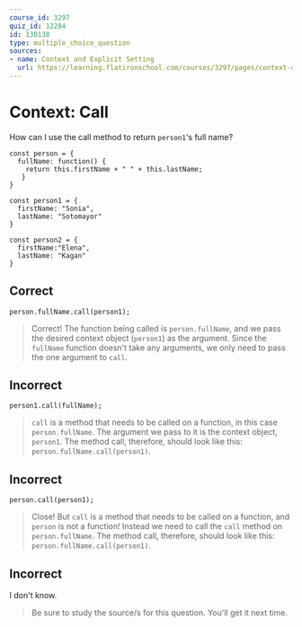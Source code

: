 ```yaml
---
course_id: 3297
quiz_id: 12284
id: 130138
type: multiple_choice_question
sources:
- name: Context and Explicit Setting
  url: https://learning.flatironschool.com/courses/3297/pages/context-and-explicit-setting?module_item_id=143617
---
```


# Context: Call

How can I use the call method to return&nbsp;`person1`'s full name?

```
const person = { 
  fullName: function() { 
    return this.firstName + " " + this.lastName; 
   } 
} 

const person1 = { 
  firstName: "Sonia", 
  lastName: "Sotomayor" 
} 

const person2 = { 
  firstName:"Elena", 
  lastName: "Kagan" 
}
```

## Correct

```
person.fullName.call(person1);
```

> Correct! The function being called is `person.fullName`, and we pass the desired
> context object (`person1`) as the argument. Since the `fullName` function
> doesn't take any arguments, we only need to pass the one argument to `call`.

## Incorrect

```
person1.call(fullName);
```

> `call` is a method that needs to be called on a function, in this case
> `person.fullName`. The argument we pass to it is the context object, `person1`.
> The method call, therefore, should look like this:
> `person.fullName.call(person1)`.

## Incorrect

```
person.call(person1);
```

> Close! But `call` is a method that needs to be called on a function, and
> `person` is not a function! Instead we need to call the `call` method on
> `person.fullName`. The method call, therefore, should look like this:
> `person.fullName.call(person1)`.

## Incorrect

I don't know.

> Be sure to study the source/s for this question. You'll get it next time.
